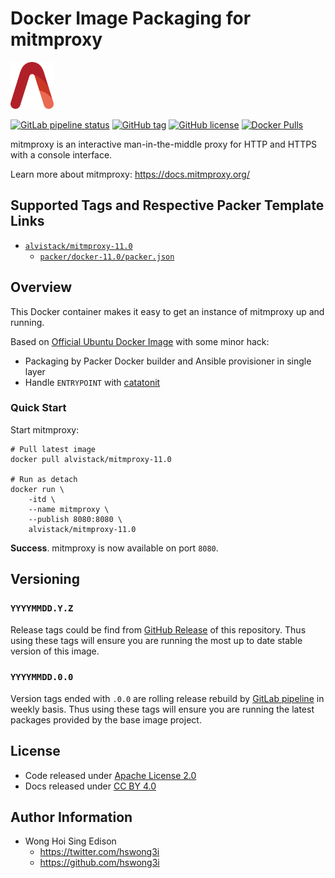 # Docker Image Packaging for mitmproxy

<a href="https://alvistack.com" title="AlviStack" target="_blank"><img src="/alvistack.svg" height="75" alt="AlviStack"></a>

[![GitLab pipeline
status](https://img.shields.io/gitlab/pipeline/alvistack/docker-mitmproxy/master)](https://gitlab.com/alvistack/docker-mitmproxy/-/pipelines)
[![GitHub
tag](https://img.shields.io/github/tag/alvistack/docker-mitmproxy.svg)](https://github.com/alvistack/docker-mitmproxy/tags)
[![GitHub
license](https://img.shields.io/github/license/alvistack/docker-mitmproxy.svg)](https://github.com/alvistack/docker-mitmproxy/blob/master/LICENSE)
[![Docker
Pulls](https://img.shields.io/docker/pulls/alvistack/mitmproxy-11.0.svg)](https://hub.docker.com/r/alvistack/mitmproxy-11.0)

mitmproxy is an interactive man-in-the-middle proxy for HTTP and HTTPS
with a console interface.

Learn more about mitmproxy: <https://docs.mitmproxy.org/>

## Supported Tags and Respective Packer Template Links

- [`alvistack/mitmproxy-11.0`](https://hub.docker.com/r/alvistack/mitmproxy-11.0)
  - [`packer/docker-11.0/packer.json`](https://github.com/alvistack/docker-mitmproxy/blob/master/packer/docker-11.0/packer.json)

## Overview

This Docker container makes it easy to get an instance of mitmproxy up
and running.

Based on [Official Ubuntu Docker
Image](https://hub.docker.com/_/ubuntu/) with some minor hack:

- Packaging by Packer Docker builder and Ansible provisioner in single
  layer
- Handle `ENTRYPOINT` with
  [catatonit](https://github.com/openSUSE/catatonit)

### Quick Start

Start mitmproxy:

    # Pull latest image
    docker pull alvistack/mitmproxy-11.0

    # Run as detach
    docker run \
        -itd \
        --name mitmproxy \
        --publish 8080:8080 \
        alvistack/mitmproxy-11.0

**Success**. mitmproxy is now available on port `8080`.

## Versioning

### `YYYYMMDD.Y.Z`

Release tags could be find from [GitHub
Release](https://github.com/alvistack/docker-mitmproxy/tags) of this
repository. Thus using these tags will ensure you are running the most
up to date stable version of this image.

### `YYYYMMDD.0.0`

Version tags ended with `.0.0` are rolling release rebuild by [GitLab
pipeline](https://gitlab.com/alvistack/docker-mitmproxy/-/pipelines) in
weekly basis. Thus using these tags will ensure you are running the
latest packages provided by the base image project.

## License

- Code released under [Apache License 2.0](LICENSE)
- Docs released under [CC BY
  4.0](http://creativecommons.org/licenses/by/4.0/)

## Author Information

- Wong Hoi Sing Edison
  - <https://twitter.com/hswong3i>
  - <https://github.com/hswong3i>
